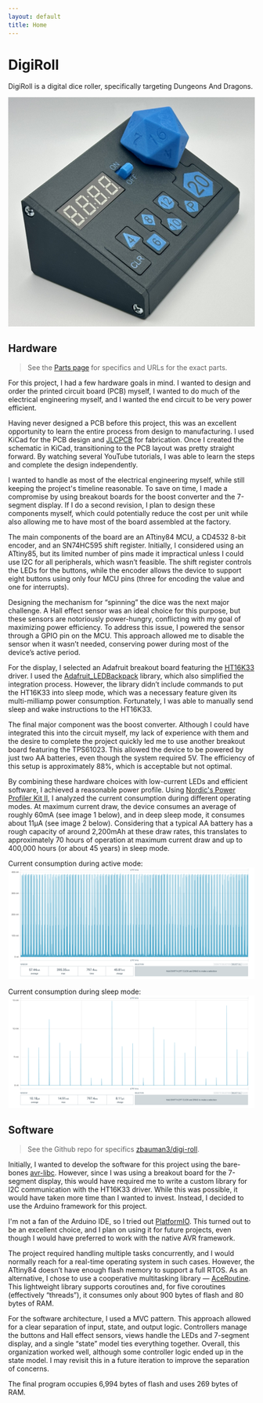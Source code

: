 ```yaml
---
layout: default
title: Home
---
```


# DigiRoll

DigiRoll is a digital dice roller, specifically targeting Dungeons And Dragons.

<img src="./assets/media/assembled/front-side.jpeg" class="img-full" />

## Hardware

> See the [Parts page](./parts) for specifics and URLs for the exact parts.

For this project, I had a few hardware goals in mind. I wanted to design and order the printed circuit board (PCB) myself, I wanted to do much of the electrical engineering myself, and I wanted the end circuit to be very power efficient.

Having never designed a PCB before this project, this was an excellent opportunity to learn the entire process from design to manufacturing. I used KiCad for the PCB design and [JLCPCB](https://jlcpcb.com/) for fabrication. Once I created the schematic in KiCad, transitioning to the PCB layout was pretty straight forward. By watching several YouTube tutorials, I was able to learn the steps and complete the design independently.

I wanted to handle as most of the electrical engineering myself, while still keeping the project's timeline reasonable. To save on time, I made a compromise by using breakout boards for the boost converter and the 7-segment display. If I do a second revision, I plan to design these components myself, which could potentially reduce the cost per unit while also allowing me to have most of the board assembled at the factory.

The main components of the board are an ATtiny84 MCU, a CD4532 8-bit encoder, and an SN74HC595 shift register. Initially, I considered using an ATtiny85, but its limited number of pins made it impractical unless I could use I2C for all peripherals, which wasn’t feasible. The shift register controls the LEDs for the buttons, while the encoder allows the device to support eight buttons using only four MCU pins (three for encoding the value and one for interrupts).

Designing the mechanism for “spinning” the dice was the next major challenge. A Hall effect sensor was an ideal choice for this purpose, but these sensors are notoriously power-hungry, conflicting with my goal of maximizing power efficiency. To address this issue, I powered the sensor through a GPIO pin on the MCU. This approach allowed me to disable the sensor when it wasn’t needed, conserving power during most of the device’s active period.

For the display, I selected an Adafruit breakout board featuring the [HT16K33](https://www.holtek.com/page/vg/HT16K33A) driver. I used the [Adafruit_LEDBackpack](https://github.com/adafruit/Adafruit_LED_Backpack) library, which also simplified the integration process. However, the library didn’t include commands to put the HT16K33 into sleep mode, which was a necessary feature given its multi-milliamp power consumption. Fortunately, I was able to manually send sleep and wake instructions to the HT16K33.

The final major component was the boost converter. Although I could have integrated this into the circuit myself, my lack of experience with them and the desire to complete the project quickly led me to use another breakout board featuring the TPS61023. This allowed the device to be powered by just two AA batteries, even though the system required 5V. The efficiency of this setup is approximately 88%, which is acceptable but not optimal.

By combining these hardware choices with low-current LEDs and efficient software, I achieved a reasonable power profile. Using [Nordic's Power Profiler Kit II](https://www.nordicsemi.com/Products/Development-hardware/Power-Profiler-Kit-2), I analyzed the current consumption during different operating modes. At maximum current draw, the device consumes an average of roughly 60mA (see image 1 below), and in deep sleep mode, it consumes about 11µA (see image 2 below). Considering that a typical AA battery has a rough capacity of around 2,200mAh at these draw rates, this translates to approximately 70 hours of operation at maximum current draw and up to 400,000 hours (or about 45 years) in sleep mode.


Current consumption during active mode:
<img src="./assets/media/power/active-large.png" class="img-full" />

Current consumption during sleep mode:
<img src="./assets/media/power/sleep-large.png" class="img-full" />

## Software

> See the Github repo for specifics [zbauman3/digi-roll](https://github.com/zbauman3/digi-roll).

Initially, I wanted to develop the software for this project using the bare-bones [avr-libc](https://github.com/avrdudes/avr-libc). However, since I was using a breakout board for the 7-segment display, this would have required me to write a custom library for I2C communication with the HT16K33 driver. While this was possible, it would have taken more time than I wanted to invest. Instead, I decided to use the Arduino framework for this project.

I'm not a fan of the Arduino IDE, so I tried out [PlatformIO](https://platformio.org/). This turned out to be an excellent choice, and I plan on using it for future projects, even though I would have preferred to work with the native AVR framework.

The project required handling multiple tasks concurrently, and I would normally reach for a real-time operating system in such cases. However, the ATtiny84 doesn’t have enough flash memory to support a full RTOS. As an alternative, I chose to use a cooperative multitasking library — [AceRoutine](https://github.com/bxparks/AceRoutine). This lightweight library supports coroutines and, for five coroutines (effectively “threads”), it consumes only about 900 bytes of flash and 80 bytes of RAM.

For the software architecture, I used a MVC pattern. This approach allowed for a clear separation of input, state, and output logic. Controllers manage the buttons and Hall effect sensors, views handle the LEDs and 7-segment display, and a single “state” model ties everything together. Overall, this organization worked well, although some controller logic ended up in the state model. I may revisit this in a future iteration to improve the separation of concerns.

The final program occupies 6,994 bytes of flash and uses 269 bytes of RAM.
